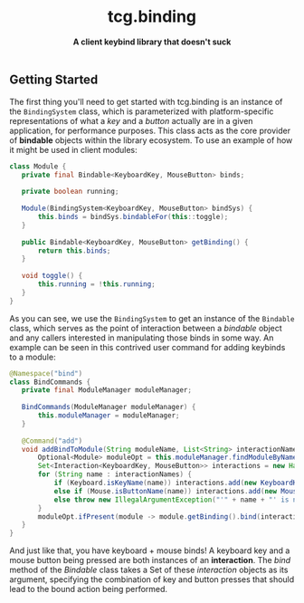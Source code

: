 <h1 align="center">tcg.binding</h1>

<div align="center">
  <strong>A client keybind library that doesn't suck</strong>
</div>
<br />
  
 ## Getting Started
 
The first thing you'll need to get started with tcg.binding is an instance of the `BindingSystem` class, which is parameterized with platform-specific representations of what a *key* and a *button* actually are in a given application, for performance purposes. This class acts as the core provider of **bindable** objects within the library ecosystem. To use an example of how it might be used in client modules:
 ```java
 class Module {
    private final Bindable<KeyboardKey, MouseButton> binds;
    
    private boolean running;
    
    Module(BindingSystem<KeyboardKey, MouseButton> bindSys) {
        this.binds = bindSys.bindableFor(this::toggle);
    }
    
    public Bindable<KeyboardKey, MouseButton> getBinding() {
        return this.binds;
    }
    
    void toggle() {
        this.running = !this.running;
    }
 }
 ```
 As you can see, we use the `BindingSystem` to get an instance of the `Bindable` class, which serves as the point of interaction between a *bindable* object and any callers interested in manipulating those binds in some way. An example can be seen in this contrived user command for adding keybinds to a module:
 ```java
 @Namespace("bind")
 class BindCommands {
    private final ModuleManager moduleManager;
    
    BindCommands(ModuleManager moduleManager) {
        this.moduleManager = moduleManager;
    }
    
    @Command("add")
    void addBindToModule(String moduleName, List<String> interactionNames) {
        Optional<Module> moduleOpt = this.moduleManager.findModuleByName(moduleName);
        Set<Interaction<KeyboardKey, MouseButton>> interactions = new HashSet<>();
        for (String name : interactionNames) {
            if (Keyboard.isKeyName(name)) interactions.add(new KeyboardKey(name));
            else if (Mouse.isButtonName(name)) interactions.add(new MouseButton(name));
            else throw new IllegalArgumentException("'" + name + "' is not a valid key or button name");
        }
        moduleOpt.ifPresent(module -> module.getBinding().bind(interactions));
    }
 }
 ```
 And just like that, you have keyboard + mouse binds! A keyboard key and a mouse button being pressed are both instances of an **interaction**. The *bind* method of the *Bindable* class takes a Set of these *interaction* objects as its argument, specifying the combination of key and button presses that should lead to the bound action being performed.
